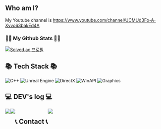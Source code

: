 ## Who am I?
My Youtube channel is https://www.youtube.com/channel/UCMUd3Fo-A-Xvvo63bakEd4A



<h3>👩‍💻 My Github Stats 👩‍💻</h3>

[![Solved.ac
프로필](http://mazassumnida.wtf/api/generate_badge?boj=arkchimy)](https://solved.ac/arkchimy)

## 📚 Tech Stack 📚

![C++](https://img.shields.io/badge/C++-00599C?style=flat-square&logo=C%2B%2B&logoColor=white) ![Unreal Engine](https://img.shields.io/badge/Unreal%20Engine-313131?style=flat-square&logo=Unreal%20Engine&logoColor=white) ![DirectX](https://img.shields.io/badge/DirectX-0078D6?style=flat-square&logo=DirectX&logoColor=white) ![WinAPI](https://img.shields.io/badge/WinAPI-00AEEF?style=flat-square&logo=Windows&logoColor=white) ![Graphics](https://img.shields.io/badge/Graphics-8B008B?style=flat-square&logo=OpenGL&logoColor=white)


## 💻 DEV's log 💻
<div style="display:flex; flex-direction:row;">
    <a href="https://oceanic-bearskin-e23.notion.site/a152c6fa6d92439e91c355ad529acfff?pvs=4">
        <img src="https://img.shields.io/badge/Notion-9999FF?style=for-the-badge&logo=Notion&logoColor=white"> 
    </a>
     <a href="https://arkchimy1123.tistory.com/">
        <img src="https://img.shields.io/badge/Tistory-000000?style=for-the-badge&logo=Tistory&logoColor=white"> 
    </a>

  
## 📞 Contact 📞
<div style="display:flex; flex-direction:row;">
    <a href="mailto:arkchimy950323@gmail.com">
        <img src="https://img.shields.io/badge/Gmail-EA4335?style=for-the-badge&logo=Gmail&logoColor=white"> 
    </a>
</div><br>



</div>
